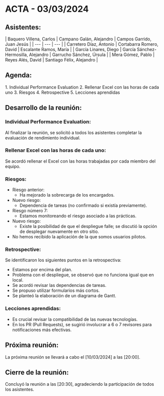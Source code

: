 # ACTA - 03/03/2024

## Asistentes:
<div class="markdown-table">
| Baquero Villena, Carlos | Campano Galán, Alejandro | Campos Garrido, Juan Jesús |
| --- | --- | --- |
| Carretero Díaz, Antonio | Cortabarra Romero, David | Escalante Ramos, María |
| García Linares, Diego | García Sánchez-Hermosilla, Alejandro | Garrucho Sánchez, Úrsula |
| Mera Gómez, Pablo | Reyes Alés, David | Santiago Félix, Alejandro |
</div>

## Agenda:
<div class="markdown-center">
1. Individual Performance Evaluation
2. Rellenar Excel con las horas de cada uno
3. Riesgos
4. Retrospective
5. Lecciones aprendidas
</div>

## Desarrollo de la reunión:

### Individual Performance Evaluation:
Al finalizar la reunión, se solicitó a todos los asistentes completar la evaluación de rendimiento individual.

### Rellenar Excel con las horas de cada uno:
Se acordó rellenar el Excel con las horas trabajadas por cada miembro del equipo.

### Riesgos:
- Riesgo anterior:
  - Ha mejorado la sobrecarga de los encargados.
- Nuevo riesgo:
  - Dependencia de tareas (no confirmado si existía previamente).
- Riesgo número 7:
  - Estamos monitoreando el riesgo asociado a las prácticas.
- Nuevo riesgo:
  - Existe la posibilidad de que el despliegue falle; se discutió la opción de desplegar nuevamente en otro sitio.
- No hemos recibido la aplicación de la que somos usuarios pilotos.

### Retrospective:
Se identificaron los siguientes puntos en la retrospectiva:
- Estamos por encima del plan.
- Problema con el despliegue, se observó que no funciona igual que en local.
- Se acordó revisar las dependencias de tareas.
- Se propuso utilizar formularios más cortos.
- Se planteó la elaboración de un diagrama de Gantt.

### Lecciones aprendidas:
- Es crucial revisar la compatibilidad de las nuevas tecnologías.
- En los PR (Pull Requests), se sugirió involucrar a 6 o 7 revisores para notificaciones más efectivas.

## Próxima reunión:
La próxima reunión se llevará a cabo el [10/03/2024] a las [20:00].

## Cierre de la reunión:
Concluyó la reunión a las [20:30], agradeciendo la participación de todos los asistentes.

